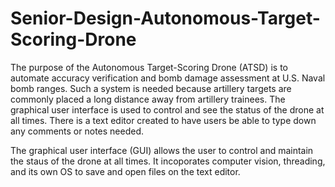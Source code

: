 # Senior-Design-Autonomous-Target-Scoring-Drone
The purpose of the Autonomous Target-Scoring Drone (ATSD) is to automate accuracy verification and bomb damage assessment at U.S. Naval bomb ranges. Such a system is needed because artillery targets are commonly placed a long distance away from artillery trainees.  The graphical user interface is used to control and see the status of the drone at all times. There is a text editor created to have users be able to type down any comments or notes needed.

The graphical user interface (GUI) allows the user to control and maintain the staus of the drone at all times. It incoporates computer vision, threading, and its own OS to save and open files on the text editor.
